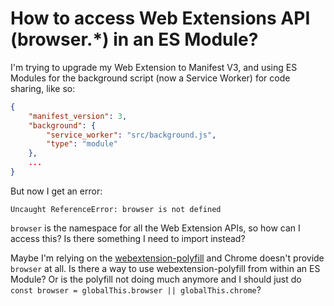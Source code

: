 # How to access Web Extensions API (browser.*) in an ES Module?

I'm trying to upgrade my Web Extension to Manifest V3, and using ES Modules for the background script (now a Service Worker) for code sharing, like so:
```json
{
	"manifest_version": 3,
	"background": {
		"service_worker": "src/background.js",
		"type": "module"
	},
	...
}
```
But now I get an error:
```
Uncaught ReferenceError: browser is not defined
```
`browser` is the namespace for all the Web Extension APIs, so how can I access this? Is there something I need to import instead?

Maybe I'm relying on the [webextension-polyfill](https://github.com/mozilla/webextension-polyfill) and Chrome doesn't provide `browser` at all. Is there a way to use webextension-polyfill from within an ES Module? Or is the polyfill not doing much anymore and I should just do `const browser = globalThis.browser || globalThis.chrome`?
